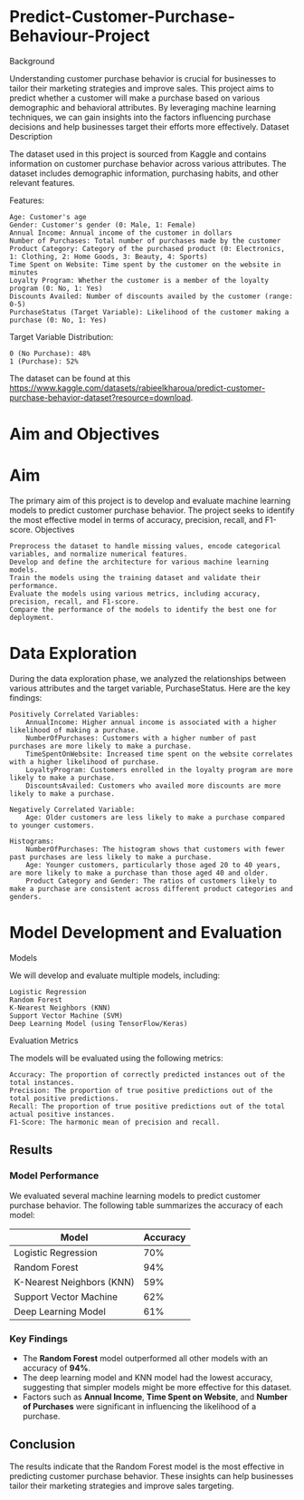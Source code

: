 # Predict-Customer-Purchase-Behaviour-Project
Background

Understanding customer purchase behavior is crucial for businesses to tailor their marketing strategies and improve sales. This project aims to predict whether a customer will make a purchase based on various demographic and behavioral attributes. By leveraging machine learning techniques, we can gain insights into the factors influencing purchase decisions and help businesses target their efforts more effectively.
Dataset Description

The dataset used in this project is sourced from Kaggle and contains information on customer purchase behavior across various attributes. The dataset includes demographic information, purchasing habits, and other relevant features.

Features:

    Age: Customer's age
    Gender: Customer's gender (0: Male, 1: Female)
    Annual Income: Annual income of the customer in dollars
    Number of Purchases: Total number of purchases made by the customer
    Product Category: Category of the purchased product (0: Electronics, 1: Clothing, 2: Home Goods, 3: Beauty, 4: Sports)
    Time Spent on Website: Time spent by the customer on the website in minutes
    Loyalty Program: Whether the customer is a member of the loyalty program (0: No, 1: Yes)
    Discounts Availed: Number of discounts availed by the customer (range: 0-5)
    PurchaseStatus (Target Variable): Likelihood of the customer making a purchase (0: No, 1: Yes)

Target Variable Distribution:

    0 (No Purchase): 48%
    1 (Purchase): 52%

The dataset can be found at this https://www.kaggle.com/datasets/rabieelkharoua/predict-customer-purchase-behavior-dataset?resource=download.

# Aim and Objectives
# Aim

The primary aim of this project is to develop and evaluate machine learning models to predict customer purchase behavior. The project seeks to identify the most effective model in terms of accuracy, precision, recall, and F1-score.
Objectives

    Preprocess the dataset to handle missing values, encode categorical variables, and normalize numerical features.
    Develop and define the architecture for various machine learning models.
    Train the models using the training dataset and validate their performance.
    Evaluate the models using various metrics, including accuracy, precision, recall, and F1-score.
    Compare the performance of the models to identify the best one for deployment.
# Data Exploration

During the data exploration phase, we analyzed the relationships between various attributes and the target variable, PurchaseStatus. Here are the key findings:

    Positively Correlated Variables:
        AnnualIncome: Higher annual income is associated with a higher likelihood of making a purchase.
        NumberOfPurchases: Customers with a higher number of past purchases are more likely to make a purchase.
        TimeSpentOnWebsite: Increased time spent on the website correlates with a higher likelihood of purchase.
        LoyaltyProgram: Customers enrolled in the loyalty program are more likely to make a purchase.
        DiscountsAvailed: Customers who availed more discounts are more likely to make a purchase.

    Negatively Correlated Variable:
        Age: Older customers are less likely to make a purchase compared to younger customers.

    Histograms:
        NumberOfPurchases: The histogram shows that customers with fewer past purchases are less likely to make a purchase.
        Age: Younger customers, particularly those aged 20 to 40 years, are more likely to make a purchase than those aged 40 and older.
        Product Category and Gender: The ratios of customers likely to make a purchase are consistent across different product categories and genders.


# Model Development and Evaluation
Models

We will develop and evaluate multiple models, including:

    Logistic Regression
    Random Forest
    K-Nearest Neighbors (KNN)
    Support Vector Machine (SVM)
    Deep Learning Model (using TensorFlow/Keras)

Evaluation Metrics

The models will be evaluated using the following metrics:

    Accuracy: The proportion of correctly predicted instances out of the total instances.
    Precision: The proportion of true positive predictions out of the total positive predictions.
    Recall: The proportion of true positive predictions out of the total actual positive instances.
    F1-Score: The harmonic mean of precision and recall.

## Results

### Model Performance
We evaluated several machine learning models to predict customer purchase behavior. The following table summarizes the accuracy of each model:

| Model                    | Accuracy |
|--------------------------|----------|
| Logistic Regression      | 70%      |
| Random Forest            | 94%      |
| K-Nearest Neighbors (KNN)| 59%      |
| Support Vector Machine   | 62%      |
| Deep Learning Model      | 61%      |

### Key Findings
- The **Random Forest** model outperformed all other models with an accuracy of **94%**.
- The deep learning model and KNN model had the lowest accuracy, suggesting that simpler models might be more effective for this dataset.
- Factors such as **Annual Income**, **Time Spent on Website**, and **Number of Purchases** were significant in influencing the likelihood of a purchase.



## Conclusion
The results indicate that the Random Forest model is the most effective in predicting customer purchase behavior. These insights can help businesses tailor their marketing strategies and improve sales targeting.


